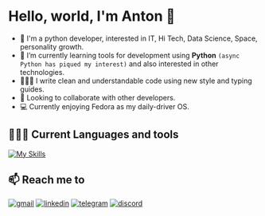 # Hello, world, I'm Anton 👋
<!---
> ⚡️ I'm open to new work and collaboration opportunities
--->
- 👀 I'm a python developer, interested in IT, Hi Tech, Data Science, Space, personality growth.
- 🌱 I’m currently learning tools for development using **Python** `(async Python has piqued my interest)` and also interested in other technologies.
- 👨🏻‍💻 I write clean and understandable code using new style and typing guides.
- 👯 Looking to collaborate with other developers.
- 💻 Currently enjoying Fedora as my daily-driver OS.

## 👨🏻‍💻 Current Languages and tools

[![My Skills](https://skillicons.dev/icons?i=py,fastapi,django,postgres,sqlite,redis,docker,rabbitmq,nginx,linux,bash,git,github,gitlab,postman,lua,vscode,neovim,md,bootstrap,html,css&theme=dark&perline=11)](https://skillicons.dev)

## 📫 Reach me to

[![gmail](https://img.shields.io/badge/Gmail-EA4335?logo=gmail&logoColor=white&style=for-the-badge)](mailto:savenchuk.dev@gmail.com) [![linkedin](https://img.shields.io/badge/LinkedIn-0A66C2?logo=linkedin&logoColor=white&style=for-the-badge)](https://www.linkedin.com/in/anton-savenchuk/) [![telegram](https://img.shields.io/badge/Telegram-2CA5E0?logo=telegram&logoColor=white&style=for-the-badge)](https://t.me/savenchuk_dev) [![discord](https://img.shields.io/badge/Discord-5865F2?logo=discord&logoColor=white&style=for-the-badge)](https://discordapp.com/users/1292729378073215006)

<!---
anton-savenchuk/anton-savenchuk is a ✨ special ✨ repository because its `README.md` (this file) appears on your GitHub profile.

--->
